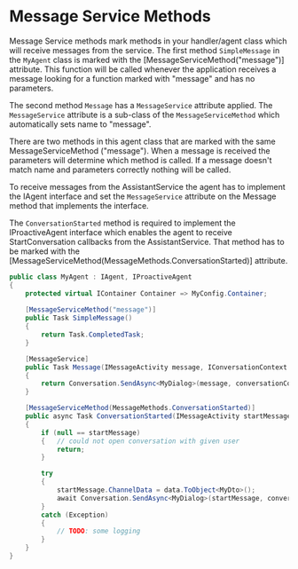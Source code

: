 # Message Service Methods

Message Service methods mark methods in your handler/agent class which will receive messages from the service. The first method `SimpleMessage` in the `MyAgent` class is marked with the [MessageServiceMethod("message")] attribute. This function will be called whenever the application receives a message looking for a function marked with "message" and has no parameters. 

The second method `Message` has a `MessageService` attribute applied. The `MessageService` attribute is a sub-class of the `MessageServiceMethod` which automatically sets name to "message". 

There are two methods in this agent class that are marked with the same MessageServiceMethod ("message"). When a message is received the parameters will determine which method is called. If a message doesn't match name and parameters correctly nothing will be called.

To receive messages from the AssistantService the agent has to implement the IAgent interface and set the `MessageService` attribute on the Message method that implements the interface.

The `ConversationStarted` method is required to implement the IProactiveAgent interface which enables the agent to receive StartConversation callbacks from the AssistantService. That method has to be marked with the [MessageServiceMethod(MessageMethods.ConversationStarted)] attribute.

```csharp
public class MyAgent : IAgent, IProactiveAgent
{
	protected virtual IContainer Container => MyConfig.Container;
	
    [MessageServiceMethod("message")]
    public Task SimpleMessage()
    {
        return Task.CompletedTask;
    }

    [MessageService]
	public Task Message(IMessageActivity message, IConversationContext conversationContext)
	{
		return Conversation.SendAsync<MyDialog>(message, conversationContext, Container);
	}

	[MessageServiceMethod(MessageMethods.ConversationStarted)]
	public async Task ConversationStarted(IMessageActivity startMessage, IConversationContext conversationContext, JObject data)
	{
		if (null == startMessage)
		{   // could not open conversation with given user
			return;
		}

		try
		{
			startMessage.ChannelData = data.ToObject<MyDto>();
			await Conversation.SendAsync<MyDialog>(startMessage, conversationContext, Container).ConfigureAwait(false);
		}
		catch (Exception)
		{
			// TODO: some logging
		}
	}
}
```